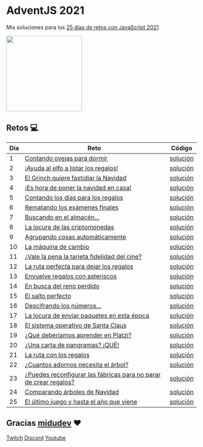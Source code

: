 # AdventJS 2021
Mis soluciones para los [25 días de retos con JavaScript 2021](https://2021.adventjs.dev/challenges)


<img src="http://adventjs.dev/og-image.png" height="200" />

## Retos :computer:

| Día | Reto                                                                               | Código                       |
| --- | ---------------------------------------------------------------------------------- | ---------------------------- |
| 1   | [Contando ovejas para dormir](https://2021.adventjs.dev/challenges/01)                  | [solución](./src/challenge01.js) |
| 2   | [¡Ayuda al elfo a listar los regalos!](https://2021.adventjs.dev/challenges/02)         | [solución](./src/challenge02.js) |
| 3   | [El Grinch quiere fastidiar la Navidad](https://2021.adventjs.dev/challenges/03)        | [solución](./src/challenge03.js) |
| 4   | [¡Es hora de poner la navidad en casa!](https://2021.adventjs.dev/challenges/04)        | [solución](./src/challenge04.js) |
| 5   | [Contando los días para los regalos](https://2021.adventjs.dev/challenges/05)           | [solución](./src/challenge05.js) |
| 6   | [Rematando los exámenes finales](https://2021.adventjs.dev/challenges/06)               | [solución](./src/challenge06.js) |
| 7   | [Buscando en el almacén...](https://2021.adventjs.dev/challenges/07)                    | [solución](./src/challenge07.js) |
| 8   | [La locura de las criptomonedas](https://2021.adventjs.dev/challenges/08)               | [solución](./src/challenge08.js) |
| 9   | [Agrupando cosas automáticamente](https://2021.adventjs.dev/challenges/09)              | [solución](./src/challenge09.js) |
| 10  | [La máquina de cambio](https://2021.adventjs.dev/challenges/10)                         | [solución](./src/challenge10.js) |
| 11  | [¿Vale la pena la tarjeta fidelidad del cine?](https://2021.adventjs.dev/challenges/11) | [solución](./src/challenge11.js) |
| 12  | [La ruta perfecta para dejar los regalos](https://2021.adventjs.dev/challenges/12)      | [solución](./src/challenge12.js) |
| 13  | [Envuelve regalos con asteriscos](https://2021.adventjs.dev/challenges/13)              | [solución](./src/challenge13.js) |
| 14  | [En busca del reno perdido](https://2021.adventjs.dev/challenges/14)                    | [solución](./src/challenge14.js) |
| 15  | [El salto perfecto](https://2021.adventjs.dev/challenges/15)                            | [solución](./src/challenge15.js) |
| 16  | [Descifrando los números...](https://2021.adventjs.dev/challenges/16)                   | [solución](./src/challenge16.js) |
| 17  | [La locura de enviar paquetes en esta época](https://2021.adventjs.dev/challenges/17)   | [solución](./src/challenge17.js) |
| 18  | [El sistema operativo de Santa Claus](https://2021.adventjs.dev/challenges/18)          | [solución](./src/challenge18.js) |
| 19  | [¿Qué deberíamos aprender en Platzi?](https://2021.adventjs.dev/challenges/19)          | [solución](./src/challenge19.js) |
| 20  | [¿Una carta de pangramas? ¡QUÉ!](https://2021.adventjs.dev/challenges/20)               | [solución](./src/challenge20.js) |
| 21  | [La ruta con los regalos](https://2021.adventjs.dev/challenges/21)                      | [solución](./src/challenge21.js) |
| 22  | [¿Cuantos adornos necesita el árbol?](https://2021.adventjs.dev/challenges/22)          | [solución](./src/challenge22.js) |
| 23  | [¿Puedes reconfigurar las fábricas para no parar de crear regalos?](https://2021.adventjs.dev/challenges/23)                    | [solución](./src/challenge23.js) |
| 24  | [Comparando árboles de Navidad](https://2021.adventjs.dev/challenges/24)                | [solución](./src/challenge24.js) |
| 25  | [El último juego y hasta el año que viene](https://2021.adventjs.dev/challenges/25)     | [solución](./src/challenge25.js) |


## Gracias [midudev](https://twitter.com/midudev) :heart:

[Twitch](https://twitch.tv/midudev) [Discord](https://discord.gg/midudev) [Youtube](https://youtube.com/midudev)
